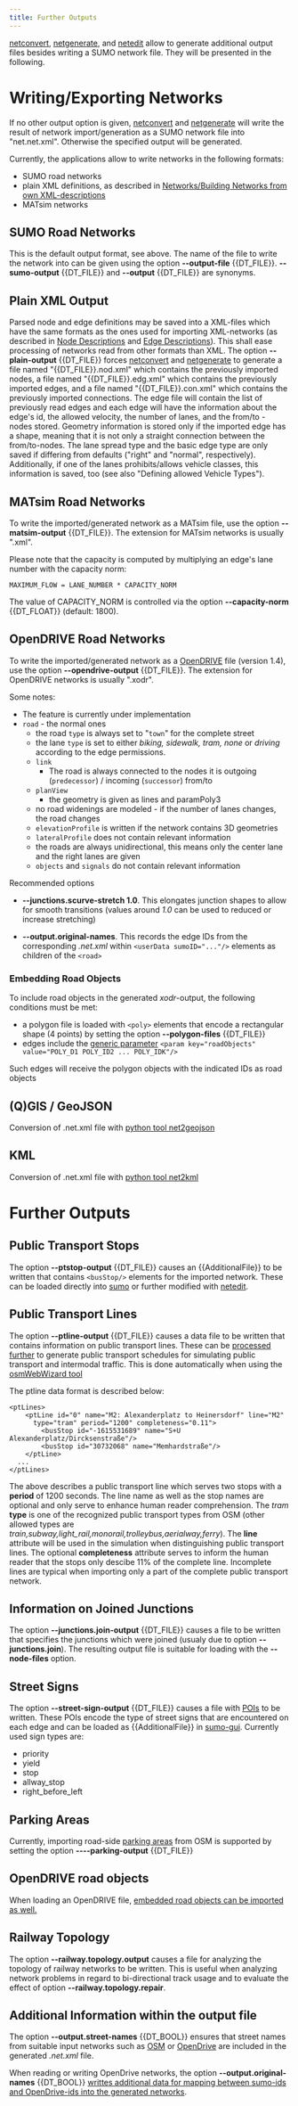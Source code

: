 ```yaml
---
title: Further Outputs
---
```


[netconvert](../netconvert.md),
[netgenerate](../netgenerate.md), and [netedit](../netedit.md)
allow to generate additional output files besides writing a SUMO network
file. They will be presented in the following.

# Writing/Exporting Networks

If no other output option is given, [netconvert](../netconvert.md)
and [netgenerate](../netgenerate.md) will write the result of
network import/generation as a SUMO network file into "net.net.xml".
Otherwise the specified output will be generated.

Currently, the applications allow to write networks in the following
formats:

- SUMO road networks
- plain XML definitions, as described in [Networks/Building Networks
  from own
  XML-descriptions](../Networks/PlainXML.md)
- MATsim networks

## SUMO Road Networks

This is the default output format, see above. The name of the file to
write the network into can be given using the option **--output-file** {{DT_FILE}}. **--sumo-output** {{DT_FILE}} and **--output** {{DT_FILE}} are
synonyms.

## Plain XML Output

Parsed node and edge definitions may be saved into a XML-files which
have the same formats as the ones used for importing XML-networks (as
described in [Node
Descriptions](../Networks/PlainXML.md#node_descriptions)
and [Edge
Descriptions](../Networks/PlainXML.md#node_descriptions)).
This shall ease processing of networks read from other formats than XML.
The option **--plain-output** {{DT_FILE}} forces [netconvert](../netconvert.md) and
[netgenerate](../netgenerate.md) to generate a file named
"{{DT_FILE}}.nod.xml" which contains the previously imported nodes, a file named
"{{DT_FILE}}.edg.xml" which contains the previously imported edges, and a file
named "{{DT_FILE}}.con.xml" which contains the previously imported connections. The
edge file will contain the list of previously read edges and each edge
will have the information about the edge's id, the allowed velocity, the
number of lanes, and the from/to - nodes stored. Geometry information is
stored only if the imported edge has a shape, meaning that it is not
only a straight connection between the from/to-nodes. The lane spread
type and the basic edge type are only saved if differing from defaults
("right" and "normal", respectively). Additionally, if one of the lanes
prohibits/allows vehicle classes, this information is saved, too (see
also "Defining allowed Vehicle Types").

## MATsim Road Networks

To write the imported/generated network as a MATsim file, use the option
**--matsim-output** {{DT_FILE}}. The extension for MATsim networks is usually ".xml".

Please note that the capacity is computed by multiplying an edge's lane
number with the capacity norm:

```
MAXIMUM_FLOW = LANE_NUMBER * CAPACITY_NORM
```

The value of CAPACITY_NORM is controlled via the option **--capacity-norm** {{DT_FLOAT}} (default: 1800).

## OpenDRIVE Road Networks

To write the imported/generated network as a
[OpenDRIVE](../Networks/Import/OpenDRIVE.md) file (version 1.4),
use the option **--opendrive-output** {{DT_FILE}}. The extension for OpenDRIVE networks is usually
".xodr".

Some notes:

- The feature is currently under implementation
- `road` - the normal ones
  - the road `type` is always set to
    "`town`" for the complete street
  - the lane `type` is set to either
    *biking, sidewalk, tram, none* or *driving* according to the
    edge permissions.
  - `link`
    - The road is always connected to the nodes it is outgoing
      (`predecessor`) / incoming
      (`successor`) from/to
  - `planView`
    - the geometry is given as lines and paramPoly3
  - no road widenings are modeled - if the number of lanes changes,
    the road changes
  - `elevationProfile` is written if the
    network contains 3D geometries
  - `lateralProfile` does not contain
    relevant information
  - the roads are always unidirectional, this means only the center
    lane and the right lanes are given
  - `objects` and
    `signals` do not contain relevant
    information

Recommended options

- **--junctions.scurve-stretch 1.0**. This elongates junction shapes to allow for smooth transitions
  (values around *1.0* can be used to reduced or increase stretching)

- **--output.original-names**. This records the edge IDs from the corresponding *.net.xml* within `<userData sumoID="..."/>` elements as children of the `<road>`

### Embedding Road Objects

To include road objects in the generated *xodr*-output, the following
conditions must be met:

- a polygon file is loaded with `<poly>` elements that encode a rectangular
  shape (4 points) by setting the option **--polygon-files** {{DT_FILE}}
- edges include the [generic
  parameter](../Simulation/GenericParameters.md) `<param key="roadObjects" value="POLY_D1 POLY_ID2 ... POLY_IDK"/>`

Such edges will receive the polygon objects with the indicated IDs as
road objects

## (Q)GIS / GeoJSON
Conversion of .net.xml file with [python tool net2geojson](../Tools/Net.md#net2geojsonpy)

## KML
Conversion of .net.xml file with [python tool net2kml](../Tools/Net.md#net2kmlpy)

# Further Outputs

## Public Transport Stops

The option **--ptstop-output** {{DT_FILE}} causes an {{AdditionalFile}} to be written that contains `<busStop/>` elements for the
imported network. These can be loaded directly into
[sumo](../sumo.md) or further modified with
[netedit](../netedit.md).

## Public Transport Lines

The option **--ptline-output** {{DT_FILE}} causes a data file to be written that contains information
on public transport lines. These can be
[processed further](../Tutorials/PT_from_OpenStreetMap.md#finding_feasible_stop-to-stop_travel_times_and_creating_pt_schedules)
to generate public transport schedules for simulating public transport
and intermodal traffic. This is done automatically when using the
[osmWebWizard tool](../Tutorials/OSMWebWizard.md)

The ptline data format is described below:

```
<ptLines>
    <ptLine id="0" name="M2: Alexanderplatz to Heinersdorf" line="M2"
      type="tram" period="1200" completeness="0.11">
        <busStop id="-1615531689" name="S+U Alexanderplatz/Dircksenstraße"/>
        <busStop id="30732068" name="Memhardstraße"/>
    </ptLine>
  ...
</ptLines>
```

The above describes a public transport line which serves two stops with
a **period** of 1200 seconds. The line name as well as the stop names
are optional and only serve to enhance human reader comprehension. The
*tram* **type** is one of the recognized public transport types from OSM
(other allowed types are
*train,subway,light_rail,monorail,trolleybus,aerialway,ferry*). The
**line** attribute will be used in the simulation when distinguishing
public transport lines. The optional **completeness** attribute serves to
inform the human reader that the stops only descibe 11% of the complete
line. Incomplete lines are typical when importing only a part of the
complete public transport network.

## Information on Joined Junctions

The option **--junctions.join-output** {{DT_FILE}} causes a file to be written that specifies the junctions
which were joined (usualy due to option **--junctions.join**). The resulting output file is
suitable for loading with the **--node-files** option.

## Street Signs

The option **--street-sign-output** {{DT_FILE}} causes a file with
[POIs](../Simulation/Shapes.md#poi_point_of_interest_definitions)
to be written. These POIs encode the type of street signs that are
encountered on each edge and can be loaded as {{AdditionalFile}} in
[sumo-gui](../sumo-gui.md). Currently used sign types are:

- priority
- yield
- stop
- allway_stop
- right_before_left

## Parking Areas

Currently, importing road-side [parking
areas](../Simulation/ParkingArea.md) from OSM is supported by
setting the option **----parking-output** {{DT_FILE}}

## OpenDRIVE road objects

When loading an OpenDRIVE file, [embedded road objects can be imported
as well.](../Networks/Import/OpenDRIVE.md#road_objects)

## Railway Topology

The option **--railway.topology.output** causes a file for analyzing the topology of railway networks
to be written. This is useful when analyzing network problems in regard
to bi-directional track usage and to evaluate the effect of option **--railway.topology.repair**.

## Additional Information within the output file

The option **--output.street-names** {{DT_BOOL}} ensures that street names from suitable input networks such
as [OSM](../Networks/Import/OpenStreetMap.md) or
[OpenDrive](../Networks/Import/OpenDRIVE.md) are included in the
generated *.net.xml* file.

When reading or writing OpenDrive networks, the option **--output.original-names** {{DT_BOOL}} [writtes
additional data for mapping between sumo-ids and OpenDrive-ids into the
generated
networks](../Networks/Import/OpenDRIVE.md#referencing_original_ids).
